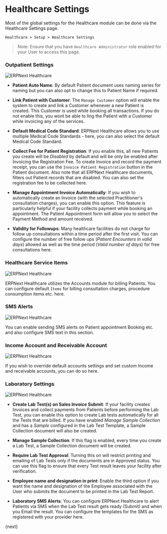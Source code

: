 # Healthcare Settings

Most of the global settings for the Healthcare module can be done via the Healthcare Settings page.

`Healthcare > Setup > Healthcare Settings`

> Note: Ensure that you have `Healthcare Administrator` role enabled for your User to access this page.

### Outpatient Settings
<img class="screenshot" alt="ERPNext Healthcare" src="{{docs_base_url}}/assets/img/healthcare/healthcare_settings_1.png">

* **Patient Auto Name**: By default Patient document uses naming series for naming but you can also opt to change this to Patient Name if required.

* **Link Patient with Customer**: The `Manage Customer` option will enable the system to create and link a Customer whenever a new Patient is created. This Customer is used while booking all transactions. If you do not enable this, you wont be able to ling the Patient with a Customer while invoicing any of the services.

* **Default Medical Code Standard**: ERPNext Healthcare allows you to use multiple Medical Code Standards - here, you can also select the default Medical Code Standard.

* **Collect Fee for Patient Registration**: If you enable this, all new Patients you create will be _Disabled_ by default and will be only be enabled after Invoicing the Registration Fee. To create Invoice and record the payment receipt, you can use the `Invoice Patient Registration` button in the Patient document. Also note that all ERPNext Healthcare documents, filters out Patient records that are disabled. You can also set the registration fee to be collected here.

* **Manage Appointment Invoice Automatically**: If you wish to automatically create an Invoice (with the selected Practitioner's consultation charges), you can enable this option. This feature is particularly helpful if your facility collects payment while booking an appointment. The Patient Appointment form will allow you to select the Payment Method and amount received.

* **Validity for Followups**: Many healthcare facilities do not charge for follow up consultations within a time period after the first visit. You can configure the number of free follow ups (_Patient Encounters in valid days_) allowed as well as the time period (_Valid number of days_) for free consultations here.

### Healthcare Service Items
<img class="screenshot" alt="ERPNext Healthcare" src="{{docs_base_url}}/assets/img/healthcare/healthcare_settings_2.png">

ERPNext Healthcare utilizes the Accounts module for billing Patients. You can configure default `Items` for billing consultation charges, procedure consumption items etc. here.

### SMS Alerts
<img class="screenshot" alt="ERPNext Healthcare" src="{{docs_base_url}}/assets/img/healthcare/healthcare_settings_3.png">

You can enable sending SMS alerts on Patient appointment Booking etc. and also configure SMS text in this section.

### Income Account and Receivable Account
<img class="screenshot" alt="ERPNext Healthcare" src="{{docs_base_url}}/assets/img/healthcare/healthcare_settings_4.png">

If you wish to override default accounts settings and set custom Income and receivable accounts, you can do so here.

### Laboratory Settings
<img class="screenshot" alt="ERPNext Healthcare" src="{{docs_base_url}}/assets/img/healthcare/healthcare_settings_5.png">

* **Create Lab Test(s) on Sales Invoice Submit**: If your facility creates Invoices and collect payments from Patients before performing the Lab Test, you can enable this option to create Lab tests automatically for all the Tests that are billed. If you have enabled _Manage Sample Collection_ and has a _Sample_ configured in the Lab Test Template, a Sample Collection document will also be created.

* **Manage Sample Collection**: If this flag is enabled, every time you create a Lab Test, a Sample Collection document will be created.

* **Require Lab Test Approval**: Turning this on will restrict printing and emailing of Lab Tests only if the documents are in Approved status. You can use this flag to ensure that every Test result leaves your facility after verification.

* **Employee name and designation in print**: Enable the third option if you want the name and designation of the Employee associated with the User who submits the document to be printed in the Lab Test Report.

* **Laboratory SMS Alerts**: You can configure ERPNext Healthcare to alert Patients via SMS when the Lab Test result gets ready (Submit) and when you Email the result. You can configure the templates for the SMS as registered with your provider here.

{next}
